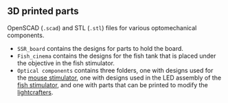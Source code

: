 ## 3D printed parts

OpenSCAD (`.scad`) and STL (`.stl`) files for various optomechanical components.

- `SSR_board` contains the designs for parts to hold the board.
- `Fish_cinema` contains the designs for the fish tank that is placed under the objective in the fish stimulator.
- `Optical components` contains three folders, one with designs used for the [mouse stimulator](./optical_components/mouse_stimulator), one with designs used in the LED assembly of the [fish stimulator](./optical_components/fish_stimulator), and one with parts that can be printed to modify the [lightcrafters](./optical_components/lcr_addons).
